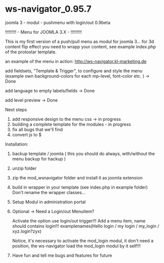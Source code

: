 # ws-navigator_0.95.7
joomla 3 - modul - pushmenu with login/out 0.9beta

!!!!!!!!! - Menu for JOOMLA 3.X - !!!!!!!!!

This is my first version of a push/pull menu as modul for joomla 3...
for 3d content flip effect you need to wrapp your content, see example index.php of the protostar template.

an example of the menu in action: http://ws-navigator.kl-marketing.de

add fieldsets, "Template & Trigger", to configure and style the menu 
(example own background-colors for each mp-level, font-color etc. ) -> Done

add language to empty labels/fields -> Done

add level preview -> Done

Next steps
  1. add responsive design to the menu css -> in progress
  2. building a complete template for the modules - in progress
  3. fix all bugs that we'll find
  4. convert js to $

Installation:
  1. backup template / joomla ( this you should do always, with/without the menu backup for hackup )
  2. unzip folder
  3. zip the mod_wsnavigator folder and install it as joomla extension
  4. build in wrapper in your template (see index.php in example folder)
     Don't rename the wrapper classes...
  5. Setup Modul in administration portal
  6. Optional -> Need a Login/out Menuitem?

        Activate the option use login/out trigger!!!
        Add a menu item, name should contains login!!!
        examplenames(Hello login / my login / my_login / xyz.login?zyx)

        Notice, it's necessary to activate the mod_login modul, it don't need a position,
        the ws-navigator load the mod_login modul by it self!!!

  7. Have fun and tell me bugs and features for future

